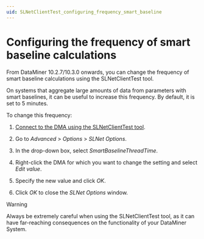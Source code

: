 ```yaml
---
uid: SLNetClientTest_configuring_frequency_smart_baseline
---
```


# Configuring the frequency of smart baseline calculations

From DataMiner 10.2.7/10.3.0 onwards, you can change the frequency of smart baseline calculations using the SLNetClientTest tool.

On systems that aggregate large amounts of data from parameters with smart baselines, it can be useful to increase this frequency. By default, it is set to 5 minutes.

To change this frequency:

1. [Connect to the DMA using the SLNetClientTest tool](xref:Connecting_to_a_DMA_with_the_SLNetClientTest_tool).

1. Go to *Advanced* > *Options* > *SLNet Options*.

1. In the drop-down box, select *SmartBaselineThreadTime*.

1. Right-click the DMA for which you want to change the setting and select *Edit value*.

1. Specify the new value and click *OK*.

1. Click *OK* to close the *SLNet Options* window.

> [!WARNING]
> Always be extremely careful when using the SLNetClientTest tool, as it can have far-reaching consequences on the functionality of your DataMiner System.
